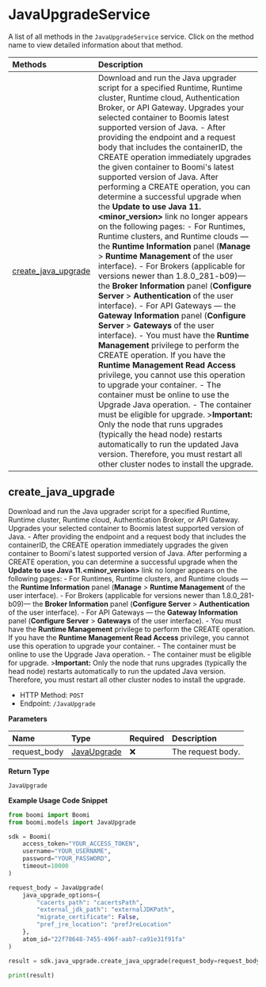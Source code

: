 # JavaUpgradeService

A list of all methods in the `JavaUpgradeService` service. Click on the method name to view detailed information about that method.

| Methods                                     | Description                                                                                                                                                                                                                                                                                                                                                                                                                                                                                                                                                                                                                                                                                                                                                                                                                                                                                                                                                                                                                                                                                                                                                                                                                                                                                                                                                                                                                                                                                                                                                                                        |
| :------------------------------------------ | :------------------------------------------------------------------------------------------------------------------------------------------------------------------------------------------------------------------------------------------------------------------------------------------------------------------------------------------------------------------------------------------------------------------------------------------------------------------------------------------------------------------------------------------------------------------------------------------------------------------------------------------------------------------------------------------------------------------------------------------------------------------------------------------------------------------------------------------------------------------------------------------------------------------------------------------------------------------------------------------------------------------------------------------------------------------------------------------------------------------------------------------------------------------------------------------------------------------------------------------------------------------------------------------------------------------------------------------------------------------------------------------------------------------------------------------------------------------------------------------------------------------------------------------------------------------------------------------------- |
| [create_java_upgrade](#create_java_upgrade) | Download and run the Java upgrader script for a specified Runtime, Runtime cluster, Runtime cloud, Authentication Broker, or API Gateway. Upgrades your selected container to Boomis latest supported version of Java. - After providing the endpoint and a request body that includes the containerID, the CREATE operation immediately upgrades the given container to Boomi's latest supported version of Java. After performing a CREATE operation, you can determine a successful upgrade when the **Update to use Java 11.\<minor_version\>** link no longer appears on the following pages: - For Runtimes, Runtime clusters, and Runtime clouds — the **Runtime Information** panel (**Manage** \> **Runtime Management** of the user interface). - For Brokers (applicable for versions newer than 1.8.0_281-b09)— the **Broker Information** panel (**Configure Server** \> **Authentication** of the user interface). - For API Gateways — the **Gateway Information** panel (**Configure Server** \> **Gateways** of the user interface). - You must have the **Runtime Management** privilege to perform the CREATE operation. If you have the **Runtime Management Read Access** privilege, you cannot use this operation to upgrade your container. - The container must be online to use the Upgrade Java operation. - The container must be eligible for upgrade. \>**Important:** Only the node that runs upgrades (typically the head node) restarts automatically to run the updated Java version. Therefore, you must restart all other cluster nodes to install the upgrade. |

## create_java_upgrade

Download and run the Java upgrader script for a specified Runtime, Runtime cluster, Runtime cloud, Authentication Broker, or API Gateway. Upgrades your selected container to Boomis latest supported version of Java. - After providing the endpoint and a request body that includes the containerID, the CREATE operation immediately upgrades the given container to Boomi's latest supported version of Java. After performing a CREATE operation, you can determine a successful upgrade when the **Update to use Java 11.\<minor_version\>** link no longer appears on the following pages: - For Runtimes, Runtime clusters, and Runtime clouds — the **Runtime Information** panel (**Manage** \> **Runtime Management** of the user interface). - For Brokers (applicable for versions newer than 1.8.0_281-b09)— the **Broker Information** panel (**Configure Server** \> **Authentication** of the user interface). - For API Gateways — the **Gateway Information** panel (**Configure Server** \> **Gateways** of the user interface). - You must have the **Runtime Management** privilege to perform the CREATE operation. If you have the **Runtime Management Read Access** privilege, you cannot use this operation to upgrade your container. - The container must be online to use the Upgrade Java operation. - The container must be eligible for upgrade. \>**Important:** Only the node that runs upgrades (typically the head node) restarts automatically to run the updated Java version. Therefore, you must restart all other cluster nodes to install the upgrade.

- HTTP Method: `POST`
- Endpoint: `/JavaUpgrade`

**Parameters**

| Name         | Type                                    | Required | Description       |
| :----------- | :-------------------------------------- | :------- | :---------------- |
| request_body | [JavaUpgrade](../models/JavaUpgrade.md) | ❌       | The request body. |

**Return Type**

`JavaUpgrade`

**Example Usage Code Snippet**

```python
from boomi import Boomi
from boomi.models import JavaUpgrade

sdk = Boomi(
    access_token="YOUR_ACCESS_TOKEN",
    username="YOUR_USERNAME",
    password="YOUR_PASSWORD",
    timeout=10000
)

request_body = JavaUpgrade(
    java_upgrade_options={
        "cacerts_path": "cacertsPath",
        "external_jdk_path": "externalJDKPath",
        "migrate_certificate": False,
        "pref_jre_location": "prefJreLocation"
    },
    atom_id="22f78648-7455-496f-aab7-ca91e31f91fa"
)

result = sdk.java_upgrade.create_java_upgrade(request_body=request_body)

print(result)
```

